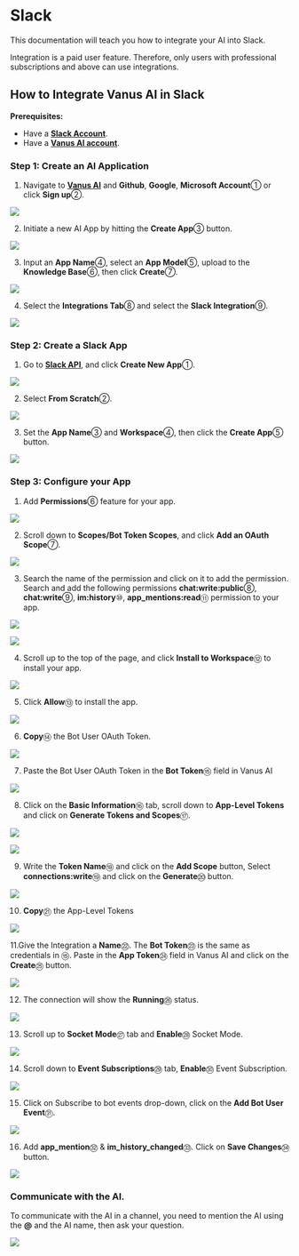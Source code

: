 # Slack

This documentation will teach you how to integrate your AI into Slack.

Integration is a paid user feature. Therefore, only users with professional subscriptions and above can use integrations.

## How to Integrate Vanus AI in Slack

**Prerequisites:**

- Have a **[Slack Account](https://slack.com)**.
- Have a **[Vanus AI account](https://ai.vanus.ai)**.

### Step 1: Create an AI Application
1. Navigate to **[Vanus AI](https://ai.vanus.ai)** and **Github**, **Google**, **Microsoft Account**① or click **Sign up**②.

![](images/integration_slack_1.webp)

2. Initiate a new AI App by hitting the **Create App**③ button.

![](images/integration_slack_2.webp)

3. Input an **App Name**④, select an **App Model**⑤, upload to the **Knowledge Base**⑥, then click **Create**⑦.

![](images/integration_slack_3.webp)

4. Select the **Integrations Tab**⑧ and select the **Slack Integration**⑨.

![](images/integration_slack_4.webp)


### Step 2: Create a Slack App

1. Go to **[Slack API](https://api.slack.com/apps)**, and click **Create New App**①.

![](images/integration_slack_5.webp)

2. Select **From Scratch**②.

![](images/integration_slack_6.webp)

3. Set the **App Name**③ and **Workspace**④, then click the **Create App**⑤ button.

![](images/integration_slack_7.webp)

### Step 3: Configure your App

1. Add **Permissions**⑥ feature for your app.

![](images/integration_slack_8.webp)

2. Scroll down to **Scopes/Bot Token Scopes**, and click **Add an OAuth Scope**⑦.

![](images/integration_slack_9.webp)

3. Search the name of the permission and click on it to add the permission. Search and add the following permissions **chat:write:public**⑧, **chat:write**⑨, **im:history**⑩, **app_mentions:read**⑪ permission to your app.

![](images/integration_slack_27.webp)

![](images/integration_slack_10.webp)

4. Scroll up to the top of the page, and click **Install to Workspace**⑫ to install your app.

![](images/integration_slack_11.webp)

5. Click **Allow**⑬ to install the app.

![](images/integration_slack_12.webp)

6. **Copy**⑭ the Bot User OAuth Token.

![](images/integration_slack_13.webp)

7. Paste the Bot User OAuth Token in the **Bot Token**⑮ field in Vanus AI

![](images/integration_slack_14.webp)

8. Click on the **Basic Information**⑯ tab, scroll down to **App-Level Tokens** and click on **Generate Tokens and Scopes**⑰.

![](images/integration_slack_26.webp)

![](images/integration_slack_15.webp)

9. Write the **Token Name**⑱ and click on the **Add Scope** button, Select **connections:write**⑲ and click on the **Generate**⑳ button.

![](images/integration_slack_17.webp)

10. **Copy**㉑ the App-Level Tokens 

![](images/integration_slack_18.webp)

11.Give the Integration a **Name**㉒. The **Bot Token**㉓ is the same as credentials in ⑮. Paste in the **App Token**㉔ field in Vanus AI and click on the **Create**㉕ button.

![](images/integration_slack_19.webp)

12. The connection will show the **Running**㉖ status.

![](images/integration_slack_20.webp)

13. Scroll up to **Socket Mode**㉗ tab and **Enable**㉘ Socket Mode.

![](images/integration_slack_21.webp)

14. Scroll down to **Event Subscriptions**㉙ tab, **Enable**㉚ Event Subscription.

![](images/integration_slack_22.webp)

15. Click on Subscribe to bot events drop-down, click on the **Add Bot User Event**㉛.

![](images/integration_slack_23.webp)

16. Add **app_mention**㉜ & **im_history_changed**㉝. Click on **Save Changes**㉞ button.

![](images/integration_slack_24.webp)


### Communicate with the AI.

To communicate with the AI in a channel, you need to mention the AI using the **@** and the AI name, then ask your question.

![](images/integration_slack_25.webp)



